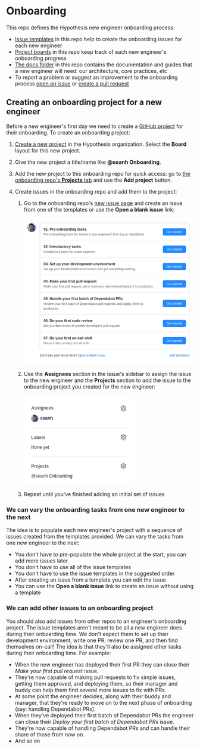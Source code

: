 Onboarding
==========

This repo defines the Hypothesis new engineer onboarding process:

* [Issue templates](.github/ISSUE_TEMPLATE) in this repo help to create the
  onboarding issues for each new engineer
* [Project boards](https://github.com/hypothesis/onboarding/projects) in this
  repo keep track of each new engineer's onboarding progress
* [The docs folder](docs) in this repo contains the documentation and guides
  that a new engineer will need: our architecture, core practices, etc
* To report a problem or suggest an improvement to the onboarding process
  [open an issue](https://github.com/hypothesis/onboarding/issues/new) or
  [create a pull request](https://github.com/hypothesis/onboarding/compare)

Creating an onboarding project for a new engineer
-------------------------------------------------

Before a new engineer's first day we need to create a
[GitHub project](https://docs.github.com/en/issues/planning-and-tracking-with-projects)
for their onboarding. To create an onboarding project:

1. [Create a new project](https://github.com/orgs/hypothesis/projects) in the Hypothesis organization.
   Select the **Board** layout for this new project.

2. Give the new project a title/name like **@seanh Onboarding**.

3. Add the new project to this onboarding repo for quick access:
   go to [the onboarding repo's **Projects** tab](https://github.com/hypothesis/onboarding/projects)
   and use the **Add project** button.

4. Create issues in the onboarding repo and add them to the project:

   1. Go to the onboarding repo's [new issue page](https://github.com/hypothesis/onboarding/issues/new/choose)
      and create an issue from one of the templates or use the **Open a blank issue** link:

      ![Choosing an issue template](docs/images/choosing_an_issue_template.png)

   2. Use the **Assignees** section in the issue's sidebar to assign the issue
      to the new engineer and the **Projects** section to add the issue to the
      onboarding project you created for the new engineer:

      ![Adding an issue to a project](docs/images/adding_an_issue_to_a_project.png)

   3. Repeat until you've finished adding an initial set of issues


### We can vary the onboarding tasks from one new engineer to the next

The idea is to populate each new engineer's project with a sequence of issues
created from the templates provided. We can vary the tasks from one new
engineer to the next:

* You don't have to pre-populate the whole project at the start, you can add more issues later
* You don't have to use all of the issue templates
* You don't have to use the issue templates in the suggested order
* After creating an issue from a template you can edit the issue
* You can use the **Open a blank issue** link to create an issue without using a template

### We can add other issues to an onboarding project

You should also add issues from other repos to an engineer's onboarding project.
The issue templates aren't meant to be all a new engineer does during their
onboarding time. We don't expect them to set up their development environment,
write one PR, review one PR, and then find themselves on-call! The idea is that
they'll also be assigned other tasks during their onboarding time. For example:

* When the new engineer has deployed their first PR they can close their
  _Make your first pull request_ issue.
* They're now capable of making pull requests to fix simple issues, getting
  them approved, and deploying them, so their manager and buddy can help them
  find several more issues to fix with PRs.
* At some point the engineer decides, along with their buddy and manager, that
  they're ready to move on to the next phase of onboarding (say: handling
  Dependabot PRs).
* When they've deployed their first batch of Dependabot PRs the engineer can
  close their _Deploy your first batch of Dependabot PRs_ issue.
* They're now capable of handling Dependabot PRs and can handle their share of
  those from now on.
* And so on
